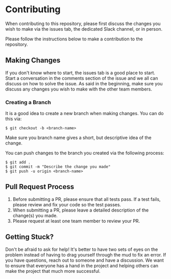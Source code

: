 # Contributing
When contributing to this repository, please first discuss the changes you wish to make via the issues tab, the
 dedicated Slack channel, or in person.
 
Please follow the instructions below to make a contribution to the repository.

## Making Changes
If you don't know where to start, the issues tab is a good place to start. Start a conversation in the comments
 section of the issue and we all can discuss on how to solve the issue. As said in the beginning, make sure you
  discuss any changes you wish to make with the other team members.
  
### Creating a Branch
It is a good idea to create a new branch when making changes. You can do this via:
```shell
$ git checkout -b <branch-name>
```
Make sure you branch name gives a short, but descriptive idea of the change.

You can push changes to the branch you created via the following process:
```shell
$ git add .
$ git commit -m "Describe the change you made"
$ git push -u origin <branch-name>
```

## Pull Request Process
1. Before submitting a PR, please ensure that all tests pass. If a test fails, please review and fix your code so the
 test passes.
2. When submitting a PR, please leave a detailed description of the change(s) you made.
3. Please request at least one team member to review your PR.

## Getting Stuck?
Don't be afraid to ask for help! It's better to have two sets of eyes on the problem instead of having to drag
 yourself through the mud to fix an error. If you have questions, reach out to someone and have a discussion. We want
  to ensure that everyone has a hand in the project and helping others can make the project that much more successful.  
